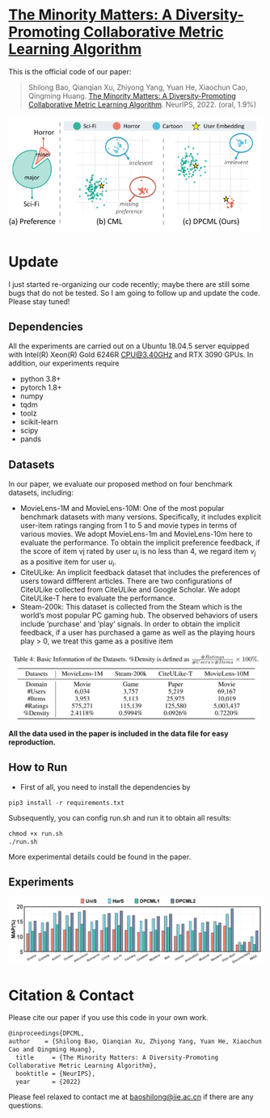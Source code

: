 # [The Minority Matters: A Diversity-Promoting Collaborative Metric Learning Algorithm](https://scholar.google.com.hk/citations?view_op=view_citation&hl=zh-CN&user=5ZCgkQkAAAAJ&citation_for_view=5ZCgkQkAAAAJ:UeHWp8X0CEIC)

This is the official code of our paper: 
> Shilong Bao, Qianqian Xu, Zhiyong Yang, Yuan He, Xiaochun Cao, Qingming Huang. [The Minority Matters: A Diversity-Promoting Collaborative Metric Learning Algorithm](https://scholar.google.com.hk/citations?view_op=view_citation&hl=zh-CN&user=5ZCgkQkAAAAJ&citation_for_view=5ZCgkQkAAAAJ:UeHWp8X0CEIC). NeurIPS, 2022. (oral, 1.9%)


![](img/frame.png)

# Update

I just started re-organizing our code recently; maybe there are still some bugs that do not be tested. So I am going to follow up and update the code. Please stay tuned!



## Dependencies
All the experiments are carried out on a Ubuntu 18.04.5 server equipped with Intel(R) Xeon(R) Gold 6246R CPU@3.40GHz and RTX 3090 GPUs. In addition, our experiments require

- python 3.8+
- pytorch 1.8+
- numpy
- tqdm
- toolz 
- scikit-learn
- scipy
- pands

## Datasets
In our paper, we evaluate our proposed method on four benchmark datasets, including:
- MovieLens-1M and MovieLens-10M: One of the most popular benchmark datasets with many versions. Specifically, it includes explicit user-item ratings ranging from 1 to 5 and movie types in terms of various movies. We adopt MovieLens-1m and MovieLens-10m here to evaluate the performance. To obtain the implicit preference feedback, if the score of item vj rated by user $u_i$ is no less than 4, we regard item $v_j$ as a positive item for user $u_i$.
- CiteULike: An implicit feedback dataset that includes the preferences of users toward diffferent articles. There are two configurations of CiteULike collected from CiteULike and Google Scholar. We adopt CiteULike-T here to evaluate the performance. 
- Steam-200k: This dataset is collected from the Steam which is the world’s most popular PC gaming hub. The observed behaviors of users include ’purchase’ and ’play’ signals. In order to obtain the implicit feedback, if a user has purchased a game as well as the playing hours play > 0, we treat this game as a positive item

![Dataset detail](img/dataset.png)

**All the data used in the paper is included in the data file for easy reproduction.**
## How to Run
- First of all, you need to install the dependencies by 
```
pip3 install -r requirements.txt
```

Subsequently, you can config run.sh and run it to obtain all results:

```
chmod +x run.sh
./run.sh
```

More experimental details could be found in the paper.
## Experiments
![diversity](img/div.png)

# Citation & Contact

Please cite our paper if you use this code in your own work.
```
@inproceedings{DPCML, 
author    = {Shilong Bao, Qianqian Xu, Zhiyong Yang, Yuan He, Xiaochun Cao and Qingming Huang},
  title     = {The Minority Matters: A Diversity-Promoting Collaborative Metric Learning Algorithm},
  booktitle = {NeurIPS},
  year      = {2022}
```

Please feel relaxed to contact me at baoshilong@iie.ac.cn if there are any questions. 

